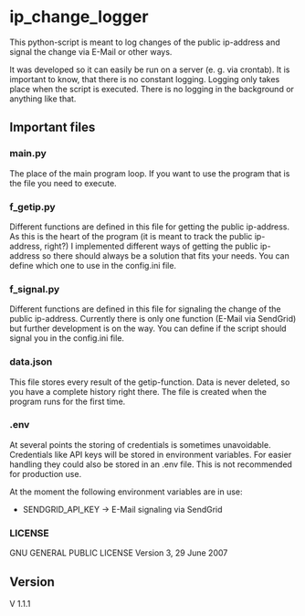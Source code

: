 # ip_change_logger
This python-script is meant to log changes of the public ip-address and signal the change via E-Mail or other ways.

It was developed so it can easily be run on a server (e. g. via crontab). It is important to know, that there is no
constant logging. Logging only takes place when the script is executed. There is no logging in the background or
anything like that.

## Important files

### main.py
The place of the main program loop. If you want to use the program that is the file you need to execute.

### f_getip.py
Different functions are defined in this file for getting the public ip-address. As this is the heart of the program (it
is meant to track the public ip-address, right?) I implemented different ways of getting the public ip-address so there
should always be a solution that fits your needs. You can define which one to use in the config.ini file.

### f_signal.py
Different functions are defined in this file for signaling the change of the public ip-address. Currently there is only
one function (E-Mail via SendGrid) but further development is on the way. You can define if the script should signal
you in the config.ini file.

### data.json
This file stores every result of the getip-function. Data is never deleted, so you have a complete history right there.
The file is created when the program runs for the first time.

### .env
At several points the storing of credentials is sometimes unavoidable. Credentials like API keys will be stored in
environment variables. For easier handling they could also be stored in an .env file. This is not recommended for
production use.

At the moment the following environment variables are in use:
- SENDGRID_API_KEY -> E-Mail signaling via SendGrid

### LICENSE
GNU GENERAL PUBLIC LICENSE Version 3, 29 June 2007

## Version
V 1.1.1